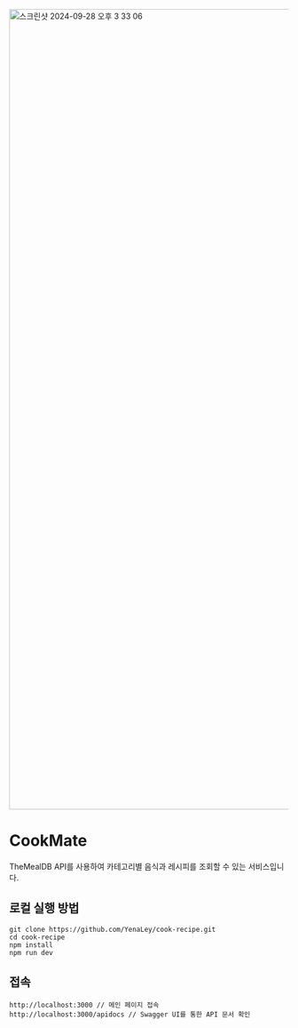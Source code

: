 <img width="1440" alt="스크린샷 2024-09-28 오후 3 33 06" src="https://github.com/user-attachments/assets/2987baec-d88b-4c9c-ab05-1dc8948b93e6">

# CookMate

TheMealDB API를 사용하여 카테고리별 음식과 레시피를 조회할 수 있는 서비스입니다.

## 로컬 실행 방법
```
git clone https://github.com/YenaLey/cook-recipe.git
cd cook-recipe
npm install
npm run dev
```
## 접속
```
http://localhost:3000 // 메인 페이지 접속
http://localhost:3000/apidocs // Swagger UI를 통한 API 문서 확인
```

